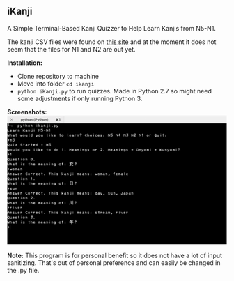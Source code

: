 ## iKanji
A Simple Terminal-Based Kanji Quizzer to Help Learn Kanjis from N5-N1.

The kanji CSV files were found on [this site](http://www.passjapanesetest.com/?s=N2+kanji&submit=Search) and at the moment it does not seem that the files for N1 and N2 are out yet.

**Installation:**
* Clone repository to machine
* Move into folder `cd ikanji`
* `python iKanji.py` to run quizzes. Made in Python 2.7 so might need some adjustments if only running Python 3.

**Screenshots:**
![Image of iKanji quiz in action](https://github.com/MysteryPuppy/iKanji/blob/master/screenshot.png)

**Note:** This program is for personal benefit so it does not have a lot of input sanitizing. That's out of personal preference and can easily be changed in the .py file.

